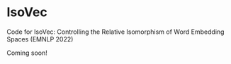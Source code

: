 # IsoVec
Code for IsoVec: Controlling the Relative Isomorphism of Word Embedding Spaces (EMNLP 2022)

Coming soon!
